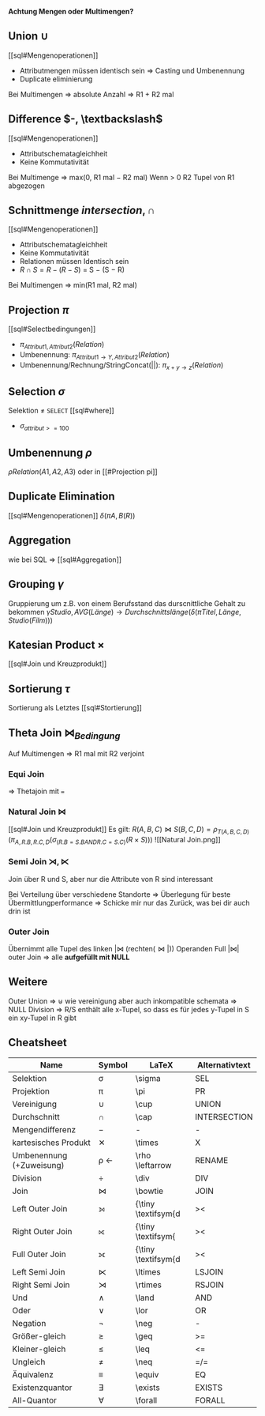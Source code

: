 **Achtung Mengen oder Multimengen?**

## Union $\cup$
[[sql#Mengenoperationen]]
- Attributmengen müssen identisch sein => Casting und Umbenennung
- Duplicate eliminierung

Bei Multimengen => absolute Anzahl => R1 + R2 mal

## Difference $-, \textbackslash$
[[sql#Mengenoperationen]]
- Attributschematagleichheit
- Keine Kommutativität

Bei Multimenge => max(0, R1 mal − R2 mal)
Wenn > 0 R2 Tupel von R1 abgezogen

## Schnittmenge $intersection, \cap$
[[sql#Mengenoperationen]]
- Attributschematagleichheit
- Keine Kommutativität
- Relationen müssen Identisch sein
- $R \cap S = R − (R − S)$ = S − (S − R)

Bei Multimengen => min(R1 mal, R2 mal)
## Projection $\pi$
[[sql#Selectbedingungen]]
- $\pi_{Attribut1, Attribut2}(Relation)$
- Umbenennung: $\pi_{Attribut1\rightarrow Y, Attribut2}(Relation)$
- Umbenennung/Rechnung/StringConcat($||$): $\pi_{x+y\rightarrow z}(Relation)$

## Selection $\sigma$
Selektion $\neq$ ``SELECT``
[[sql#where]]
- $\sigma_{attribut >= 100}$

## Umbenennung $\rho$
$\rho Relation(A1, A2, A3)$
oder in [[#Projection pi]]

## Duplicate Elimination
[[sql#Mengenoperationen]]
$\delta (\pi A,B(R))$

## Aggregation
wie bei SQL => [[sql#Aggregation]]

## Grouping $\gamma$
Gruppierung um z.B. von einem Berufsstand das durscnittliche Gehalt zu bekommen
$\gamma Studio, AVG(Länge) \rightarrow Durchschnittslänge(\delta (\pi Titel, Länge, Studio(Film)))$

## Katesian Product $\times$
[[sql#Join und Kreuzprodukt]]

## Sortierung $\tau$
Sortierung als Letztes
[[sql#Stortierung]]


## Theta Join $\bowtie_{Bedingung}$
Auf Multimengen => R1 mal mit R2 verjoint
### Equi Join
=> Thetajoin mit `=`

### Natural Join $\bowtie$
[[sql#Join und Kreuzprodukt]]
Es gilt: $R(A,B,C) \bowtie S(B, C, D) = \rho_{T(A,B,C,D)}(\pi_{A, R.B, R.C, D}(\sigma_{(R.B = S.B AND R.C = S.C)}(R\times S)))$
![[Natural Join.png]]

### Semi Join $\rtimes,\ltimes$
Join über R und S, aber nur die Attribute von R sind interessant

Bei Verteilung über verschiedene Standorte => Überlegung für beste Übermittlungperformance
=> Schicke mir nur das Zurück, was bei dir auch drin ist

### Outer Join
Übernimmt alle Tupel des linken $|\bowtie$
(rechten($\bowtie |$)) Operanden
Full $|\bowtie|$ outer Join => alle
__aufgefüllt mit NULL__

## Weitere
Outer Union => $\uplus$ wie vereinigung aber auch inkompatible schemata => NULL
Division => R/S enthält alle x-Tupel, so dass es für jedes y-Tupel in S
ein xy-Tupel in R gibt



## Cheatsheet
| Name                     | Symbol            | LaTeX                            | Alternativtext |
|--------------------------|-------------------|----------------------------------|----------------|
| Selektion                | &#x03c3;          | \sigma                           | SEL            |
| Projektion               | &#x03c0;          | \pi                              | PR             |
| Vereinigung              | &cup;             | \cup                             | UNION          |
| Durchschnitt             | &cap;             | \cap                             | INTERSECTION   |
| Mengendifferenz          | &#x2212;          | -                                | -              |
| kartesisches Produkt     | &#x2715;          | \times                            | X              |
| Umbenennung (+Zuweisung) | &#x03c1; &#x2190; | \rho \leftarrow                  | RENAME         |
| Division                 | &divide;          | \div                             | DIV            |
| Join                     | &#x22c8;          | \bowtie                          | JOIN           |
| Left Outer Join          | &#x27d5;          | {\tiny \textifsym{d|&gt;&lt;|}}  | LOJOIN         |
| Right Outer Join         | &#x27d6;          | {\tiny \textifsym{|&gt;&lt;|d}}  | ROJOIN         |
| Full Outer Join          | &#x27d7;          | {\tiny \textifsym{d|&gt;&lt;|d}} | FOJOIN         |
| Left Semi Join           | &#x22c9;          | \ltimes                          | LSJOIN         |
| Right Semi Join          | &#x22ca;          | \rtimes                          | RSJOIN         |
| Und                      | &#x2227;          | \land                            | AND            |
| Oder                     | &#x2228;          | \lor                             | OR             |
| Negation                 | &not;             | \neg                             | -              |
| Gr&ouml;&szlig;er-gleich | &#x2265;          | \geq                             | &gt;=          |
| Kleiner-gleich           | &#x2264;          | \leq                             | &lt;=          |
| Ungleich                 | &#x2260;          | \neq                             | =/=            |
| &Auml;quivalenz          | &#x2261;          | \equiv                           | EQ             |
| Existenzquantor          | &#x2203;          | \exists                          | EXISTS         |
| All-Quantor              | &#x2200;          | \forall                          | FORALL         |






